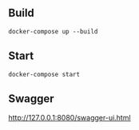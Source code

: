 ## Build
`docker-compose up --build`
## Start
`docker-compose start`
## Swagger
http://127.0.0.1:8080/swagger-ui.html
